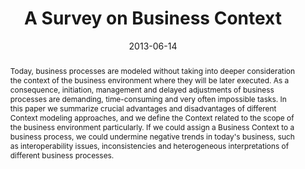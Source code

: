 ---
abstract: Today, business processes are modeled without taking into deeper consideration
  the context of the business environment where they will be later executed. As a
  consequence, initiation, management and delayed adjustments of business processes
  are demanding, time-consuming and very often impossible tasks. In this paper we
  summarize crucial advantages and disadvantages of different Context modeling approaches,
  and we define the Context related to the scope of the business environment particularly.
  If we could assign a Business Context to a business process, we could undermine
  negative trends in today's business, such as interoperability issues, inconsistencies
  and heterogeneous interpretations of different business processes.
authors:
- Danijel Novakovic
- Christian Huemer
date: '2013-06-14'
featured: false
links:
- name: Publik
  url: https://publik.tuwien.ac.at/showentry.php?ID=220685&lang=2
publication_types:
- '1'
publishDate: '2013-06-14'
title: A Survey on Business Context
url_pdf: http://link.springer.com/chapter/10.1007%2F978-81-322-1665-0_19
---